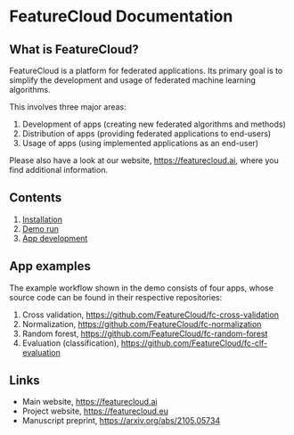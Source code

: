 # FeatureCloud Documentation

## What is FeatureCloud?

FeatureCloud is a platform for federated applications. Its primary goal is to simplify the development and usage of 
federated machine learning algorithms.

This involves three major areas:
1) Development of apps (creating new federated algorithms and methods)
2) Distribution of apps (providing federated applications to end-users)
3) Usage of apps (using implemented applications as an end-user)

Please also have a look at our website, https://featurecloud.ai, where you find additional information.

## Contents

1. [Installation](pages/installation.md)
2. [Demo run](pages/demo.md)
3. [App development](pages/development.md)

## App examples

The example workflow shown in the demo consists of four apps, whose source code can be found in their respective repositories:

1. Cross validation, https://github.com/FeatureCloud/fc-cross-validation
2. Normalization, https://github.com/FeatureCloud/fc-normalization
3. Random forest, https://github.com/FeatureCloud/fc-random-forest
4. Evaluation (classification), https://github.com/FeatureCloud/fc-clf-evaluation

## Links

- Main website, https://featurecloud.ai
- Project website, https://featurecloud.eu
- Manuscript preprint, https://arxiv.org/abs/2105.05734
